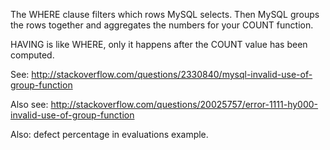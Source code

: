 
 The WHERE clause filters which rows MySQL selects. 
 Then MySQL groups the rows together and aggregates the numbers for your COUNT function.

HAVING is like WHERE, only it happens after the COUNT value has been computed.

See:
http://stackoverflow.com/questions/2330840/mysql-invalid-use-of-group-function

Also see:
http://stackoverflow.com/questions/20025757/error-1111-hy000-invalid-use-of-group-function


Also: defect percentage in evaluations example.
